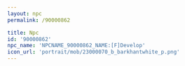 ```yaml
---
layout: npc
permalink: /90000862

title: Npc
id: '90000862'
npc_name: 'NPCNAME_90000862_NAME:[F]Develop'
icon_url: 'portrait/mob/23000070_b_barkhantwhite_p.png'
---
```


